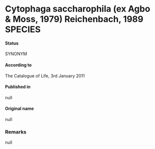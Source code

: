 # Cytophaga saccharophila (ex Agbo & Moss, 1979) Reichenbach, 1989 SPECIES

#### Status
SYNONYM

#### According to
The Catalogue of Life, 3rd January 2011

#### Published in
null

#### Original name
null

### Remarks
null